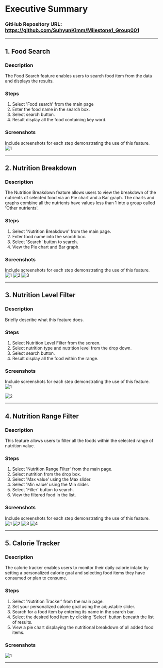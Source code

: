 # Executive Summary

### GitHub Repository URL: https://github.com/SuhyunKimm/Milestone1_Group001

---


## 1. Food Search
### Description  
The Food Search feature enables users to search food item from the data and displays the results.

### Steps
1. Select 'Food search' from the main page
2. Enter the food name in the search box.
3. Select search button.
4. Result display all the food containing key word.

### Screenshots
Include screenshots for each step demonstrating the use of this feature.  
![1](./Food_Search_screen.png)



---

## 2. Nutrition Breakdown
### Description  
The Nutrition Breakdown feature allows users to view the breakdown of the nutrients of selected food via an Pie chart and a Bar graph. The charts and graphs combine all the nutrients have values less than 1 into a group called 'Other nutrients'.

### Steps
1. Select 'Nutrition Breakdown' from the main page.
2. Enter food name into the search box.
3. Select 'Search' button to search.
4. View the Pie chart and Bar graph.

### Screenshots
Include screenshots for each step demonstrating the use of this feature.  
![1](./Nutrition_Breakdown_1.png)
![2](./Nutrition_Breakdown_2.png)
![3](./Nutrition_Breakdown_3.png)


---

## 3. Nutrition Level Filter
### Description  
Briefly describe what this feature does.

### Steps
1. Select Nutrition Level Filter from the screen.
2. Select nutrition type and nutrition level from the drop down.
3. Select search button.
4. Result display all the food within the range.

### Screenshots
Include screenshots for each step demonstrating the use of this feature.    
![1](./Nutrition_level_filter_screen1.png)

![2](./Nutrition_level_filter_screen2.png)


---

## 4. Nutrition Range Filter
### Description  
This feature allows users to filter all the foods within the selected range of nutrition value.

### Steps
1. Select 'Nutrition Range Filter' from the main page.
2. Select nutrition from the drop box.
3. Select 'Max value' using the Max slider.
4. Select 'Min value' using the Min slider.
5. Select 'Filter' button to search.
6. View the filtered food in the list.

### Screenshots
Include screenshots for each step demonstrating the use of this feature.    
![1](./Range_Filter_1.png)
![2](./Range_Filter_2.png)
![3](./Range_Filter_3.png)
![4](./Range_Filter_4.png)



---

## 5. Calorie Tracker
### Description  
The calorie tracker enables users to monitor their daily calorie intake by setting a personalized calorie goal and selecting food items they have consumed or plan to consume.

### Steps
1. Select 'Nutrition Tracker' from the main page.
2. Set your personalized calorie goal using the adjustable slider.
3. Search for a food item by entering its name in the search bar.
4. Select the desired food item by clicking 'Select' button beneath the list of results.
5. View a pie chart displaying the nutritional breakdown of all added food items.

### Screenshots

![1](./tracker_screenshot.png)



---

